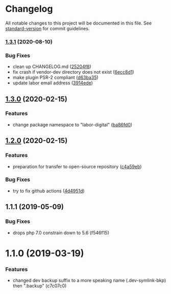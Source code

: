# Changelog

All notable changes to this project will be documented in this file. See [standard-version](https://github.com/conventional-changelog/standard-version) for commit guidelines.

### [1.3.1](https://github.com/labor-digital/composer-dev-symlink/compare/v1.3.0...v1.3.1) (2020-08-10)


### Bug Fixes

* clean up CHANGELOG.md ([25204f8](https://github.com/labor-digital/composer-dev-symlink/commit/25204f85e70232fd528c1ae49187254a08ce0063))
* fix crash if vendor-dev directory does not exist ([6ecc8d1](https://github.com/labor-digital/composer-dev-symlink/commit/6ecc8d19f08e2c6328e24c18197a5e6786550ca0))
* make plugin PSR-2 compliant ([d63ba35](https://github.com/labor-digital/composer-dev-symlink/commit/d63ba35ef3d9a5e81fb47491f6586175a81ab077))
* update labor email address ([3914ede](https://github.com/labor-digital/composer-dev-symlink/commit/3914edecaf85fd6af2f634149ed8993159ce28d1))

## [1.3.0](https://github.com/labor-digital/composer-dev-symlink/compare/v1.2.0...v1.3.0) (2020-02-15)


### Features

* change package namespace to "labor-digital" ([ba86fd0](https://github.com/labor-digital/composer-dev-symlink/commit/ba86fd02ca3e7cc1104230eb984526da4c18b844))

## [1.2.0](https://github.com/labor-digital/composer-dev-symlink/compare/v1.1.1...v1.2.0) (2020-02-15)


### Features

* preparation for transfer to open-source repository ([c4a59eb](https://github.com/labor-digital/composer-dev-symlink/commit/c4a59ebae19840eea870d135119f6d1edb226449))


### Bug Fixes

* try to fix github actions ([4d4951d](https://github.com/labor-digital/composer-dev-symlink/commit/4d4951d65bfd077ccce9cf936bb2500e7f124efe))

## 1.1.1 (2019-05-09)


### Bug Fixes

* drops php 7.0 constrain down to 5.6 (f546f15)



# 1.1.0 (2019-03-19)


### Features

* changed dev backup suffix to a more speaking name (.dev-symlink-bkp) then ".backup" (c7c07c0)
